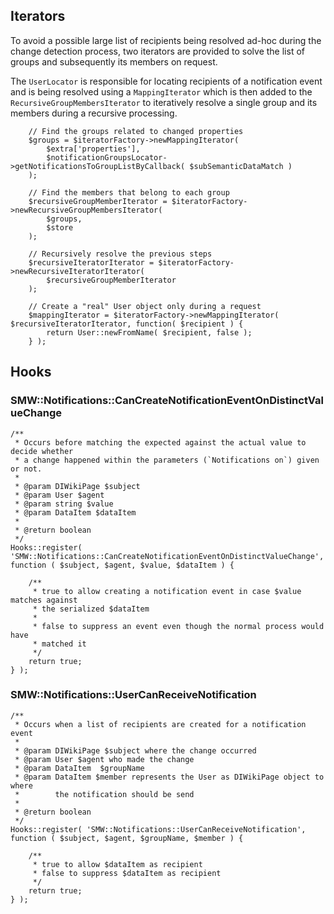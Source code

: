 
## Iterators

To avoid a possible large list of recipients being resolved ad-hoc during the
change detection process, two iterators are provided to solve the list of groups and
subsequently its members on request.

The `UserLocator` is responsible for locating recipients of a notification event and
is being resolved using a `MappingIterator` which is then added to the `RecursiveGroupMembersIterator`
to iteratively resolve a single group and its members during a recursive processing.

```
	// Find the groups related to changed properties
	$groups = $iteratorFactory->newMappingIterator(
		$extra['properties'],
		$notificationGroupsLocator->getNotificationsToGroupListByCallback( $subSemanticDataMatch )
	);
```
```
	// Find the members that belong to each group
	$recursiveGroupMemberIterator = $iteratorFactory->newRecursiveGroupMembersIterator(
		$groups,
		$store
	);
```
```
	// Recursively resolve the previous steps
	$recursiveIteratorIterator = $iteratorFactory->newRecursiveIteratorIterator(
		$recursiveGroupMemberIterator
	);

	// Create a "real" User object only during a request
	$mappingIterator = $iteratorFactory->newMappingIterator( $recursiveIteratorIterator, function( $recipient ) {
		return User::newFromName( $recipient, false );
	} );
```

## Hooks

### SMW::Notifications::CanCreateNotificationEventOnDistinctValueChange

```
/**
 * Occurs before matching the expected against the actual value to decide whether
 * a change happened within the parameters (`Notifications on`) given or not.
 *
 * @param DIWikiPage $subject
 * @param User $agent
 * @param string $value
 * @param DataItem $dataItem
 *
 * @return boolean
 */
Hooks::register( 'SMW::Notifications::CanCreateNotificationEventOnDistinctValueChange', function ( $subject, $agent, $value, $dataItem ) {

	/**
	 * true to allow creating a notification event in case $value matches against
	 * the serialized $dataItem
	 *
	 * false to suppress an event even though the normal process would have
	 * matched it
	 */
	return true;
} );

```
### SMW::Notifications::UserCanReceiveNotification

```
/**
 * Occurs when a list of recipients are created for a notification event
 *
 * @param DIWikiPage $subject where the change occurred
 * @param User $agent who made the change
 * @param DataItem  $groupName
 * @param DataItem $member represents the User as DIWikiPage object to where
 *        the notification should be send
 *
 * @return boolean
 */
Hooks::register( 'SMW::Notifications::UserCanReceiveNotification', function ( $subject, $agent, $groupName, $member ) {

	/**
	 * true to allow $dataItem as recipient
	 * false to suppress $dataItem as recipient
	 */
	return true;
} );

```
